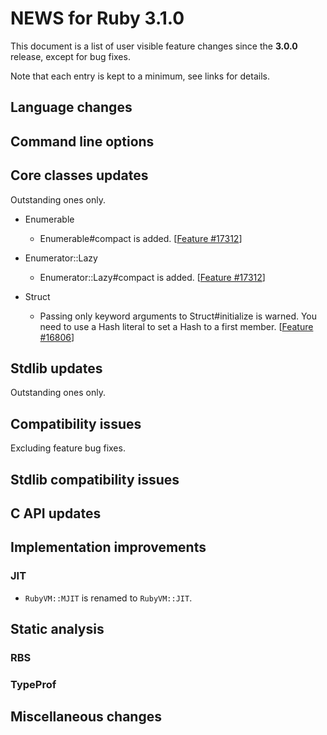 # NEWS for Ruby 3.1.0

This document is a list of user visible feature changes
since the **3.0.0** release, except for bug fixes.

Note that each entry is kept to a minimum, see links for details.

## Language changes

## Command line options

## Core classes updates

Outstanding ones only.

* Enumerable

    * Enumerable#compact is added. [[Feature #17312]]

* Enumerator::Lazy

    * Enumerator::Lazy#compact is added. [[Feature #17312]]

* Struct

    * Passing only keyword arguments to Struct#initialize is warned.
      You need to use a Hash literal to set a Hash to a first member.
      [[Feature #16806]]

## Stdlib updates

Outstanding ones only.

## Compatibility issues

Excluding feature bug fixes.

## Stdlib compatibility issues

## C API updates

## Implementation improvements

### JIT

* `RubyVM::MJIT` is renamed to `RubyVM::JIT`.

## Static analysis

### RBS

### TypeProf

## Miscellaneous changes


[Feature #16806]: https://bugs.ruby-lang.org/issues/16806
[Feature #17312]: https://bugs.ruby-lang.org/issues/17312
